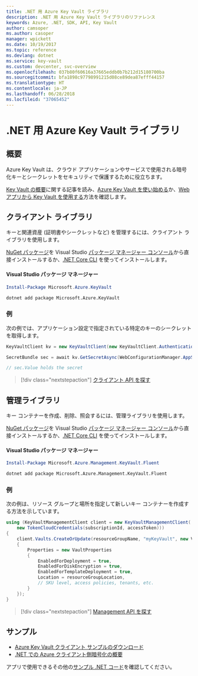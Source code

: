 ```yaml
---
title: .NET 用 Azure Key Vault ライブラリ
description: .NET 用 Azure Key Vault ライブラリのリファレンス
keywords: Azure, .NET, SDK, API, Key Vault
author: camsoper
ms.author: casoper
manager: wpickett
ms.date: 10/19/2017
ms.topic: reference
ms.devlang: dotnet
ms.service: key-vault
ms.custom: devcenter, svc-overview
ms.openlocfilehash: 037b80f60616a37665eddb0b7b212d15180700ba
ms.sourcegitcommit: bfa1898c97798991215d08ce89dea87efff44157
ms.translationtype: HT
ms.contentlocale: ja-JP
ms.lasthandoff: 06/28/2018
ms.locfileid: "37065452"
---
```

# <a name="azure-key-vault-libraries-for-net"></a>.NET 用 Azure Key Vault ライブラリ

## <a name="overview"></a>概要

Azure Key Vault は、クラウド アプリケーションやサービスで使用される暗号化キーとシークレットをセキュリティで保護するために役立ちます。

[Key Vault の概要](/azure/key-vault/key-vault-whatis)に関する記事を読み、[Azure Key Vault を使い始める](/azure/key-vault/key-vault-get-started)か、[Web アプリから Key Vault を使用する](/azure/key-vault/key-vault-use-from-web-application)方法を確認します。

## <a name="client-library"></a>クライアント ライブラリ

キーと関連資産 (証明書やシークレットなど) を管理するには、クライアント ライブラリを使用します。

[NuGet パッケージ](https://www.nuget.org/packages/Microsoft.Azure.KeyVault)を Visual Studio [パッケージ マネージャー コンソール][PackageManager]から直接インストールするか、[.NET Core CLI][DotNetCLI] を使ってインストールします。

#### <a name="visual-studio-package-manager"></a>Visual Studio パッケージ マネージャー

```powershell
Install-Package Microsoft.Azure.KeyVault
```

```bash
dotnet add package Microsoft.Azure.KeyVault
```

### <a name="example"></a>例

次の例では、アプリケーション設定で指定されている特定のキーのシークレットを取得します。

```csharp
KeyVaultClient kv = new KeyVaultClient(new KeyVaultClient.AuthenticationCallback(securityToken));

SecretBundle sec = await kv.GetSecretAsync(WebConfigurationManager.AppSettings["SecretUri"]);

// sec.Value holds the secret
```

> [!div class="nextstepaction"]
> [クライアント API を探す](/dotnet/api/overview/azure/keyvault/client)

## <a name="management-library"></a>管理ライブラリ

キー コンテナーを作成、削除、照会するには、管理ライブラリを使用します。

[NuGet パッケージ](https://www.nuget.org/packages/Microsoft.Azure.Management.KeyVault.Fluent)を Visual Studio [パッケージ マネージャー コンソール][PackageManager]から直接インストールするか、[.NET Core CLI][DotNetCLI] を使ってインストールします。

#### <a name="visual-studio-package-manager"></a>Visual Studio パッケージ マネージャー

```powershell
Install-Package Microsoft.Azure.Management.KeyVault.Fluent
```

```bash
dotnet add package Microsoft.Azure.Management.KeyVault.Fluent
```

### <a name="example"></a>例

次の例は、リソース グループと場所を指定して新しいキー コンテナーを作成する方法を示しています。

```csharp
using (KeyVaultManagementClient client = new KeyVaultManagementClient(
    new TokenCloudCredentials(subscriptionId, accessToken)))
{
    client.Vaults.CreateOrUpdate(resourceGroupName, "myKeyVault", new VaultCreateOrUpdateParameters
    {
        Properties = new VaultProperties
        {
            EnabledForDeployment = true,
            EnabledForDiskEncryption = true,
            EnabledForTemplateDeployment = true,
            Location = resourceGroupLocation,
            // SKU level, access policies, tenants, etc.
        }
    });
}
```

> [!div class="nextstepaction"]
> [Management API を探す](/dotnet/api/overview/azure/keyvault/management)

## <a name="samples"></a>サンプル

* [Azure Key Vault クライアント サンプルのダウンロード](https://www.microsoft.com/download/details.aspx?id=45343)
* [.NET での Azure クライアント側暗号化の概要](https://azure.microsoft.com/resources/samples/storage-dotnet-client-side-encryption/)


アプリで使用できるその他の[サンプル .NET コード](https://azure.microsoft.com/resources/samples/?platform=dotnet)を確認してください。

[PackageManager]: https://docs.microsoft.com/nuget/tools/package-manager-console
[DotNetCLI]: https://docs.microsoft.com/dotnet/core/tools/dotnet-add-package
